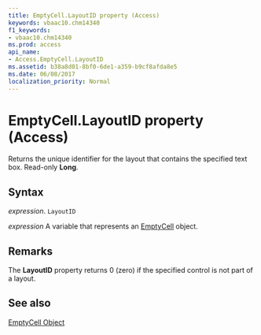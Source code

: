 ```yaml
---
title: EmptyCell.LayoutID property (Access)
keywords: vbaac10.chm14340
f1_keywords:
- vbaac10.chm14340
ms.prod: access
api_name:
- Access.EmptyCell.LayoutID
ms.assetid: b38a8d01-8bf0-6de1-a359-b9cf8afda8e5
ms.date: 06/08/2017
localization_priority: Normal
---
```



# EmptyCell.LayoutID property (Access)

Returns the unique identifier for the layout that contains the specified text box. Read-only  **Long**.


## Syntax

_expression_. `LayoutID`

_expression_ A variable that represents an [EmptyCell](Access.EmptyCell.md) object.


## Remarks

The  **LayoutID** property returns 0 (zero) if the specified control is not part of a layout.


## See also


[EmptyCell Object](Access.EmptyCell.md)


